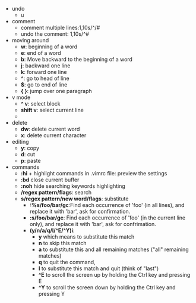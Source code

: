 - undo
    - u
- comment
    - comment multiple lines:1,10s/^/#
    - undo the comment: 1,10s/^#
- moving around
    - **w**: beginning of a word
    - **e**: end of a word
    - **b**: Move backward to the beginning of a word
    - **j**: backward one line
    - **k**: forward one line
    - **^**: go to head of line
    - **$**: go to end of line
    - **{ }**: jump over one paragraph
- v mode
    - **^ v**: select block
    - **shift v**: select current line
    -
- delete
    - **dw**: delete current word
    - **x**: delete current character
- editing
    - **y**: copy
    - **d**: cut
    - **p**: paste
- commands
    - **:hi** + highlight commands in .vimrc file: preview the settings
    - **:bd** close current buffer
    - **:noh** hide searching keywords highlighting
    - **/regex pattern/flags**: search
    - **s/regex pattern/new word/flags**: substitute
        - **:%s/foo/bar/gc**:Find each occurrence of 'foo' (in all lines), and
        replace it with 'bar', ask for confirmation.
        - **:s/foo/bar/gc**: Find each occurrence of 'foo' (in the current
        line only), and replace it with 'bar', ask for confrimation.
        - **(y/n/a/q/l/\^E/^Y)i**:
            - **y** which means to substitute this match
            - **n** to skip this match
            - **a** to substitute this and all remaining
        matches ("all" remaining matches)
            - **q** to quit the command,
            - **l** to substitute this match and quit (think of "last")
            - **^E** to scroll the screen up by holding the Ctrl key and pressing E
            - **^Y** to scroll the screen down by holding the Ctrl key and pressing Y
